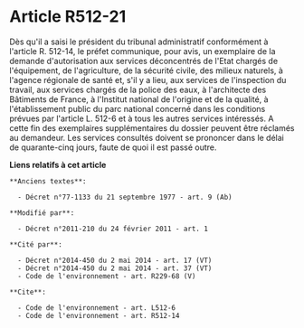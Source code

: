 # Article R512-21

Dès qu'il a saisi le président du tribunal administratif conformément à l'article R. 512-14, le préfet communique, pour avis,
un exemplaire de la demande d'autorisation aux services déconcentrés de l'Etat chargés de l'équipement, de l'agriculture, de
la sécurité civile, des milieux naturels, à l'agence régionale de santé et, s'il y a lieu, aux services de l'inspection du
travail, aux services chargés de la police des eaux, à l'architecte des Bâtiments de France, à l'Institut national de
l'origine et de la qualité, à l'établissement public du parc national concerné dans les conditions prévues par l'article L.
512-6 et à tous les autres services intéressés. A cette fin des exemplaires supplémentaires du dossier peuvent être réclamés
au demandeur. Les services consultés doivent se prononcer dans le délai de quarante-cinq jours, faute de quoi il est passé
outre.

**Liens relatifs à cet article**

	**Anciens textes**:

	  - Décret n°77-1133 du 21 septembre 1977 - art. 9 (Ab)

	**Modifié par**:

	  - Décret n°2011-210 du 24 février 2011 - art. 1

	**Cité par**:

	  - Décret n°2014-450 du 2 mai 2014 - art. 17 (VT)
	  - Décret n°2014-450 du 2 mai 2014 - art. 37 (VT)
	  - Code de l'environnement - art. R229-68 (V)

	**Cite**:

	  - Code de l'environnement - art. L512-6
	  - Code de l'environnement - art. R512-14
